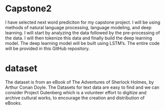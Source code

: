 # Capstone2
I have selected next word prediciton for my capstone project.
I will be using methods of natural language processing, language modeling, and deep learning. I will start by analyzing the data followed by the pre-processing of the data.
I will then tokenize this data and finally build the deep learning model. The deep learning model will be built using LSTM’s. The entire code will be provided in this GitHub repository.

# dataset
The dataset is from an eBook of The Adventures of Sherlock Holmes, by Arthur Conan Doyle.
The Datasets for text data are easy to find and we can consider Project Gutenberg which is a volunteer effort to digitize and archive cultural works, to encourage the creation and distribution of eBooks.
